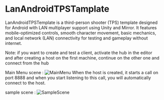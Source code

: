 # LanAndroidTPSTamplate
LanAndroidTPSTemplate is a third-person shooter (TPS) template designed for Android with LAN multiplayer support using Unity and Mirror. It features mobile-optimized controls, smooth character movement, basic mechanics, and local network (LAN) connectivity for testing and gameplay without internet.

Note: if you want to create and test a client, activate the hub in the editor and after creating a host on the first machine, continue on the other one and connect from the hub

Main Menu scene :
![MainMenu](https://github.com/user-attachments/assets/26a62dad-93a6-4d22-b8e4-46a4a0948042)
When the host is created, it starts a call on port 8888 and when you start listening to this call, you will automatically connect to the host.

sample scene :
![SampleScene](https://github.com/user-attachments/assets/4a587f5a-8479-4c0d-b6d2-f21af621d559)
